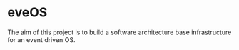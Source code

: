 # eveOS
The aim of this project is to build a software architecture base infrastructure for an event driven OS.
